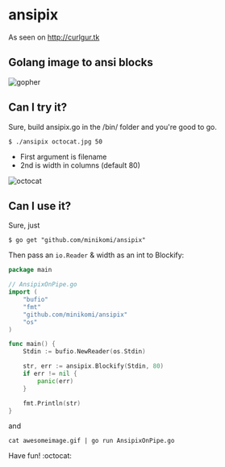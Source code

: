 # ansipix

As seen on http://curlgur.tk

## Golang image to ansi blocks

![gopher](http://i.imgur.com/hYecglD.png)

## Can I try it? 

Sure, build ansipix.go in the /bin/ folder and you're good to go.

`$ ./ansipix octocat.jpg 50`

* First argument is filename
* 2nd is width in columns (default 80)

![octocat](http://i.imgur.com/t3cGshc.png)

## Can I use it?

Sure, just 

``` shell
$ go get "github.com/minikomi/ansipix"
```

Then pass an `io.Reader` & width as an int to Blockify:

```go
package main

// AnsipixOnPipe.go
import (
	"bufio"
	"fmt"
	"github.com/minikomi/ansipix"
	"os"
)

func main() {
	Stdin := bufio.NewReader(os.Stdin)

	str, err := ansipix.Blockify(Stdin, 80)
	if err != nil {
		panic(err)
	}

	fmt.Println(str)
}
```

and

`cat awesomeimage.gif | go run AnsipixOnPipe.go `

Have fun! :octocat:
